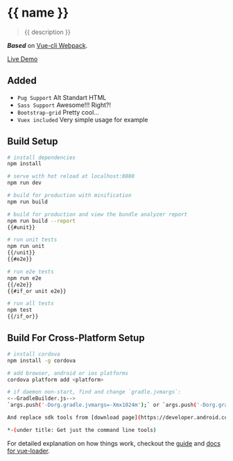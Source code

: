 # {{ name }}

> {{ description }}

***Based*** on [Vue-cli Webpack](http://vuejs-templates.github.io/webpack/).

[Live Demo](vue-eclipse.surge.sh)

## Added

- `Pug Support` Alt Standart HTML
- `Sass Support` Awesome!!! Right?!
- `Bootstrap-grid` Pretty cool...
- `Vuex included` Very simple usage for example

## Build Setup

``` bash
# install dependencies
npm install

# serve with hot reload at localhost:8080
npm run dev

# build for production with minification
npm run build

# build for production and view the bundle analyzer report
npm run build --report
{{#unit}}

# run unit tests
npm run unit
{{/unit}}
{{#e2e}}

# run e2e tests
npm run e2e
{{/e2e}}
{{#if_or unit e2e}}

# run all tests
npm test
{{/if_or}}
```
## Build For Cross-Platform Setup

``` bash
# install cordova
npm install -g cordova

# add browser, android or ios platforms
cordova platform add <platform>

# if daemon non-start, find and change `gradle.jvmargs`:
<--GradleBuilder.js-->
`args.push('-Dorg.gradle.jvmargs=-Xmx1024m');` or `args.push('-Dorg.gradle.jvmargs=-Xmx512m');`

And replace sdk tools from [download page](https://developer.android.com/studio/index.html#downloads)* 

*-(under title: Get just the command line tools)
```

For detailed explanation on how things work, checkout the [guide](http://vuejs-templates.github.io/webpack/) and [docs for vue-loader](http://vuejs.github.io/vue-loader).

